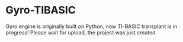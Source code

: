 # Gyro-TIBASIC
Gyro engine is originally built on Python, now TI-BASIC transplant is in progress!
Please wait for upload, the project was just created.
